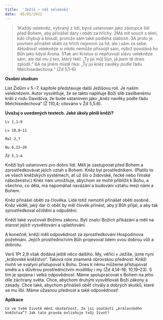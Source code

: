 ```yaml
---
title:  'Ježíš – náš velekněz'
date:  05/01/2022
---
```


> <p></p>
> 1Každý velekněz, vybraný z lidí, bývá ustanoven jako zástupce lidí před Bohem, aby přinášel dary i oběti za hříchy. 2Má mít soucit s těmi, kdo chybují a bloudí, protože sám také podléhá slabosti. 3A proto je povinen přinášet oběti za hřích nejenom za lid, ale i sám za sebe. 4Hodnost velekněze si nikdo nemůže přisvojit sám, nýbrž povolává ho Bůh jako kdysi Árona. 5Tak ani Kristus si nepřisvojil slávu velekněze sám, ale dal mu ji ten, který řekl: „Ty jsi můj Syn, já jsem tě dnes zplodil.“ 6A na jiném místě říká: „Ty jsi kněz navěky podle řádu Melchisedechova.“ (Žd 5,1–6)

**Osobní studium**

List Židům v 5.–7. kapitole představuje další Ježíšovu roli. Je naším veleknězem. Autor vysvětluje, že se takto naplňuje Boží slib zaslíbenému králi z rodu Davidova, že bude ustanoven jako „kněz navěky podle řádu Melchisedechova“ (Ž 110,4; citováno v Žd 5,5.6).

**Uvažuj o uvedených textech. Jaké úkoly plnili kněží?**

`Lv 1,1–9`

`Lv 10,8–11`

`Mal 2,7`

`Nu 6,22–26`

`Žd 5,1–4`

Kněží byli ustanoveni pro dobro lidí. Měli je zastupovat před Bohem a zprostředkovávat jejich vztah s Bohem. Kněz byl prostředníkem. (Platilo to ve všech kněžských systémech, ať už šlo o židovské, řecké nebo římské náboženství.) Kněz nám umožňuje, abychom se mohli přiblížit k Bohu, a všechno, co dělá, má napomáhat navázání a budování vztahu mezi námi a Bohem.

Kněz přinášel oběti za člověka. Lidé totiž nemohli přinášet oběti osobně. Kněz věděl, jaký dar či oběť by měl člověk přinést, aby ji Bůh přijal, a aby tak zprostředkoval očištění a odpuštění.

Kněží také vyučovali Božímu zákonu. Byli znalci Božích přikázání a měli na starost jejich vysvětlování a uplatňování.

A konečně, kněží měli odpovědnost za zprostředkování Hospodinova požehnání. Jejich prostřednictvím Bůh projevoval lidem svou dobrou vůli a dobrotu.

Verš 1Pt 2,9 však dodává ještě něco dalšího. My, věřící v Ježíše, jsme nyní „královské kněžstvo“. Taková role znamená obrovskou přednost. Kněží mohli ve svatyni přistupovat k Bohu. Dnes k němu můžeme přistupovat směle a s důvěrou prostřednictvím modlitby i my (Žd 4,14–16; 10,19–23). S tím je spojena i velká odpovědnost. Máme spolupracovat s Bohem na jeho díle záchrany světa. Chce, abychom druhým vysvětlovali Boží zákony a zásady. Chce také, abychom přinášeli oběť chvály a dobrých skutků, které se mu líbí. Máme úžasnou přednost a také odpovědnost!

**Aplikace**

`Co ve tvém životě mění skutečnost, že jsi součástí „královského kněžstva“? Jak tato pravda ovlivňuje tvůj život?`